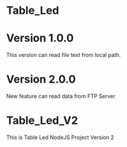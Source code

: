 # Table_Led

# Version 1.0.0
This version can read file text from local path.

# Version 2.0.0
New feature can read data from FTP Server

# Table_Led_V2
This is Table Led NodeJS Project Version 2
